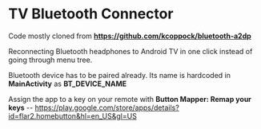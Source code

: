 # TV Bluetooth Connector  
  
Code mostly cloned from **https://github.com/kcoppock/bluetooth-a2dp**   
  
Reconnecting Bluetooth headphones to Android TV in one click instead of going through menu tree.   

Bluetooth device has to be paired already. Its name is hardcoded in **MainActivity** as **BT_DEVICE_NAME**
 
Assign the app to a key on your remote with **Button Mapper: Remap your  keys** --   https://play.google.com/store/apps/details?id=flar2.homebutton&hl=en_US&gl=US